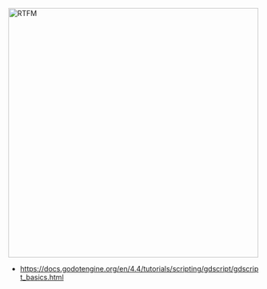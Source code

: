 [<img width="500" height="500" alt="RTFM" src="https://github.com/user-attachments/assets/360d044e-3479-4253-a0e3-63167c1f3164" />](https://docs.godotengine.org/en/4.4/tutorials/scripting/gdscript/gdscript_basics.html)  
- https://docs.godotengine.org/en/4.4/tutorials/scripting/gdscript/gdscript_basics.html  

